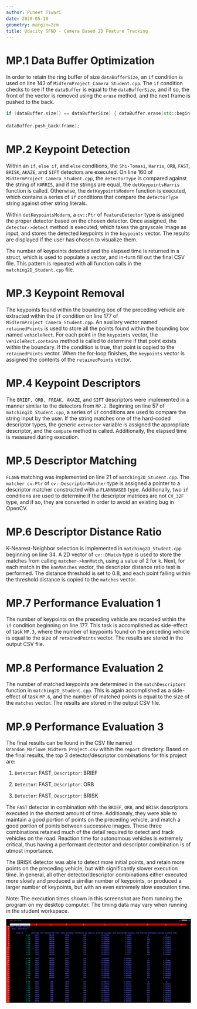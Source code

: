 ```yaml
---
author: Puneet Tiwari
date: 2020-05-18
geometry: margin=2cm
title: Udacity SFND - Camera Based 2D Feature Tracking
---
```


# MP.1 Data Buffer Optimization

In order to retain the ring buffer of size `dataBufferSize`, an `if` condition is used on line 143
of `MidTermProject_Camera_Student.cpp`. The `if` condition checks to see if the `dataBuffer` is
equal to the `dataBufferSize`, and if so, the front of the vector is removed using the `erase`
method, and the next frame is pushed to the back.

```cpp
if (dataBuffer.size() == dataBufferSize) { dataBuffer.erase(std::begin(dataBuffer)); }

dataBuffer.push_back(frame);
```

# MP.2 Keypoint Detection

Within an `if`, `else if`, and `else` conditions, the `Shi-Tomasi`, `Harris`, `ORB`, `FAST`,
`BRISK`, `AKAZE`, and `SIFT` detectors are executed. On line 160 of `MidTermProject_Camera_Student.cpp`, the `detectorType` is compared against the string of `HARRIS`, and if the strings are equal, the `detKeypointsHarris` function is called. Otherwise, the `detKeypointsModern` function is executed, which contains a series of `if` conditions that compare the `detectorType` string against other string literals.

Within `detKeypointsModern`, a `cv::Ptr` of `FeatureDetector` type is assigned the proper detector
based on the chosen detector. Once assigned, the `detector->detect` method is executed, which takes the grayscale image as input, and stores the detected keypoints in the `keypoints` vector. The results are displayed if the user has chosen to visualize them.

The number of keypoints detected and the elapsed time is returned in a struct, which is used to
populate a vector, and in-turn fill out the final CSV file. This pattern is repeated with all
function calls in the `matching2D_Student.cpp` file.

# MP.3 Keypoint Removal

The keypoints found within the bounding box of the preceding vehicle are extracted within the `if`
condition on line 177 of `MidTermProject_Camera_Student.cpp`. An auxilary vector named
`retainedPoints` is used to store all the points found within the bounding box named `vehicleRect`.
For each point in the `keypoints` vector, the `vehicleRect.contains` method is called to determine
if that point exists within the boundary. If the condition is true, that point is copied to the
`retainedPoints` vector. When the for-loop finishes, the `keypoints` vector is assigned the contents
of the `retainedPoints` vector.

# MP.4 Keypoint Descriptors

The `BRIEF, ORB, FREAK, AKAZE`, and `SIFT` descriptors were implemented in a manner similar to the
detectors from `MP.2`. Beginning on line 57 of `matching2D_Student.cpp`, a series of `if` conditions are used to compare the string input by the user. If the string matches one of the hard-coded descriptor types, the generic `extractor` variable is assigned the appropriate descriptor, and the `compute` method is called. Additionally, the elapsed time is measured during execution.

# MP.5 Descriptor Matching

`FLANN` matching was implemented on line 21 of `matching2D_Student.cpp`. The `matcher cv:Ptr` of
`cv::DescriptorMatcher` type is assigned a pointer to a descriptor matcher constructed with a
`FLANNBASED` type. Additionally, two `if` conditions are used to determine if the descriptor
matrices are not `CV_32F` type, and if so, they are converted in order to avoid an existing bug in
OpenCV.

# MP.6 Descriptor Distance Ratio

K-Nearest-Neighbor selection is implemented in `matching2D_Student.cpp` beginning on line 34. A 2D
vector of `cv::DMatch` type is used to store the matches from calling `matcher->knnMatch`, using a
value of 2 for `k`. Next, for each match in the `knnMatches` vector, the descriptor distance ratio
test is performed. The distance threshold is set to 0.8, and each point falling within the threshold distance is copied to the `matches` vector.

# MP.7 Performance Evaluation 1

The number of keypoints on the preceding vehicle are recorded within the `if` condition beginning on line 177. This task is accomplished as side-effect of task `MP.3`, where the number of keypoints found on the preceding vehicle is equal to the size of `retainedPoints` vector. The results are stored in the output CSV file.

# MP.8 Performance Evaluation 2

The number of matched keypoints are determined in the `matchDescriptors` function in
`matching2D_Student.cpp`. This is again accomplished as a side-effect of task `MP.6`, and the number of matched points is equal to the size of the `matches` vector. The results are stored in the output CSV file.

# MP.9 Performance Evaluation 3

The final results can be found in the CSV file named `Brandon_Marlowe_Midterm_Project.csv` within
the `report` directory. Based on the final results, the top 3 detector/descriptor combinations for
this project are:

1. `Detector`: FAST, `Descriptor`: BRIEF

2. `Detector`: FAST, `Descriptor`: ORB

3. `Detector`: FAST, `Descriptor`: BRISK

The `FAST` detector in combination with the `BRIEF`, `ORB`, and `BRISK` descriptors executed in the shortest amount of time. Additionaly, they were able to maintain a good portion of points on the preceding vehicle, and match a good portion of points between successive images. These three
combinations retained much of the detail required to detect and track vehicles on the road. Reaction time for autonomous vehicles is extremely critical, thus having a performant dectector and descriptor combination is of utmost importance.

The BRISK detector was able to detect more initial points, and retain more points on the preceding
vehicle, but with significantly slower execution time. In general, all other detector/descriptor
combinations either executed more slowly and produced a similiar number of keypoints, or produced a larger number of keypoints, but with an even extremely slow execution time.

Note: The execution times shown in this screenshot are from running the program on my desktop
computer. The timing data may vary when running in the student workspace.

![](./csv-output.png)
